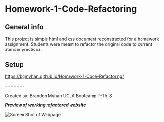 # Homework-1-Code-Refactoring

## General info
This project is simple html and css document reconstructed for a homework assignment. Students were meant to refactor the original code to current standar practices.
	
## Setup
https://bgmyhan.github.io/Homework-1-Code-Refactoring/


=======

Created by: Brandon Myhan
            UCLA Bootcamp T-Th-S

***Preview of working refactored website***

![Screen Shot of Webpage](/Images/screenShot.png)